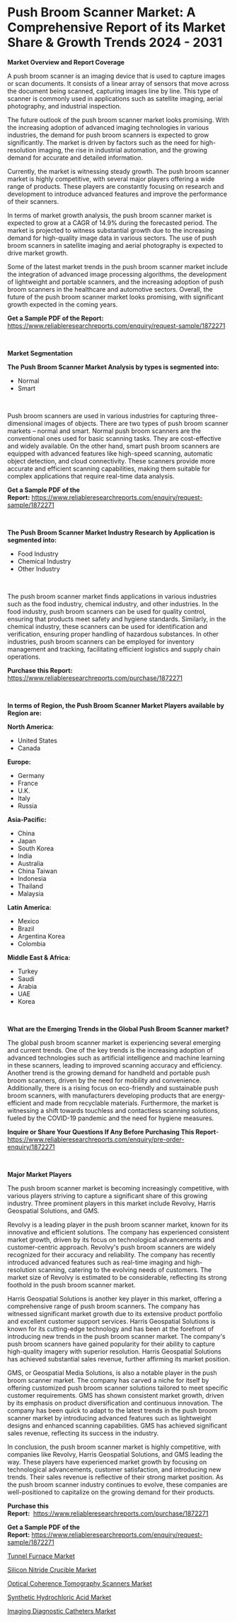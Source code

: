 <p><h1>Push Broom Scanner Market: A Comprehensive Report of its Market Share & Growth Trends 2024 - 2031</h1></p><p><strong>Market Overview and Report Coverage</strong></p>
<p><p>A push broom scanner is an imaging device that is used to capture images or scan documents. It consists of a linear array of sensors that move across the document being scanned, capturing images line by line. This type of scanner is commonly used in applications such as satellite imaging, aerial photography, and industrial inspection.</p><p>The future outlook of the push broom scanner market looks promising. With the increasing adoption of advanced imaging technologies in various industries, the demand for push broom scanners is expected to grow significantly. The market is driven by factors such as the need for high-resolution imaging, the rise in industrial automation, and the growing demand for accurate and detailed information.</p><p>Currently, the market is witnessing steady growth. The push broom scanner market is highly competitive, with several major players offering a wide range of products. These players are constantly focusing on research and development to introduce advanced features and improve the performance of their scanners.</p><p>In terms of market growth analysis, the push broom scanner market is expected to grow at a CAGR of 14.9% during the forecasted period. The market is projected to witness substantial growth due to the increasing demand for high-quality image data in various sectors. The use of push broom scanners in satellite imaging and aerial photography is expected to drive market growth.</p><p>Some of the latest market trends in the push broom scanner market include the integration of advanced image processing algorithms, the development of lightweight and portable scanners, and the increasing adoption of push broom scanners in the healthcare and automotive sectors. Overall, the future of the push broom scanner market looks promising, with significant growth expected in the coming years.</p></p>
<p><strong>Get a Sample PDF of the Report:</strong> <a href="https://www.reliableresearchreports.com/enquiry/request-sample/1872271">https://www.reliableresearchreports.com/enquiry/request-sample/1872271</a></p>
<p>&nbsp;</p>
<p><strong>Market Segmentation</strong></p>
<p><strong>The Push Broom Scanner Market Analysis by types is segmented into:</strong></p>
<p><ul><li>Normal</li><li>Smart</li></ul></p>
<p>&nbsp;</p>
<p><p>Push broom scanners are used in various industries for capturing three-dimensional images of objects. There are two types of push broom scanner markets – normal and smart. Normal push broom scanners are the conventional ones used for basic scanning tasks. They are cost-effective and widely available. On the other hand, smart push broom scanners are equipped with advanced features like high-speed scanning, automatic object detection, and cloud connectivity. These scanners provide more accurate and efficient scanning capabilities, making them suitable for complex applications that require real-time data analysis.</p></p>
<p><strong>Get a Sample PDF of the Report:</strong>&nbsp;<a href="https://www.reliableresearchreports.com/enquiry/request-sample/1872271">https://www.reliableresearchreports.com/enquiry/request-sample/1872271</a></p>
<p>&nbsp;</p>
<p><strong>The Push Broom Scanner Market Industry Research by Application is segmented into:</strong></p>
<p><ul><li>Food Industry</li><li>Chemical Industry</li><li>Other Industry</li></ul></p>
<p>&nbsp;</p>
<p><p>The push broom scanner market finds applications in various industries such as the food industry, chemical industry, and other industries. In the food industry, push broom scanners can be used for quality control, ensuring that products meet safety and hygiene standards. Similarly, in the chemical industry, these scanners can be used for identification and verification, ensuring proper handling of hazardous substances. In other industries, push broom scanners can be employed for inventory management and tracking, facilitating efficient logistics and supply chain operations.</p></p>
<p><strong>Purchase this Report:</strong>&nbsp; <a href="https://www.reliableresearchreports.com/purchase/1872271">https://www.reliableresearchreports.com/purchase/1872271</a></p>
<p>&nbsp;</p>
<p><strong>In terms of Region, the Push Broom Scanner Market Players available by Region are:</strong></p>
<p>
    <p> <strong> North America: </strong>
        <ul>
            <li>United States</li>
            <li>Canada</li>
        </ul>
        </p> 
    <p> <strong> Europe: </strong>
        <ul>
            <li>Germany</li>
            <li>France</li>
            <li>U.K.</li>
            <li>Italy</li>
            <li>Russia</li>
        </ul>
        </p> 
    <p> <strong> Asia-Pacific: </strong>
        <ul>
            <li>China</li>
            <li>Japan</li>
            <li>South Korea</li>
            <li>India</li>
            <li>Australia</li>
            <li>China Taiwan</li>
            <li>Indonesia</li>
            <li>Thailand</li>
            <li>Malaysia</li>
        </ul>
        </p> 
    <p> <strong> Latin America: </strong>
        <ul>
            <li>Mexico</li>
            <li>Brazil</li>
            <li>Argentina Korea</li>
            <li>Colombia</li>
        </ul>
        </p> 
    <p> <strong> Middle East & Africa: </strong>
        <ul>
            <li>Turkey</li>
            <li>Saudi</li>
            <li>Arabia</li>
            <li>UAE</li>
            <li>Korea</li>
        </ul>
    </p>
    </p>
<p>&nbsp;</p>
<p><strong>What are the Emerging Trends in the Global Push Broom Scanner market?</strong></p>
<p><p>The global push broom scanner market is experiencing several emerging and current trends. One of the key trends is the increasing adoption of advanced technologies such as artificial intelligence and machine learning in these scanners, leading to improved scanning accuracy and efficiency. Another trend is the growing demand for handheld and portable push broom scanners, driven by the need for mobility and convenience. Additionally, there is a rising focus on eco-friendly and sustainable push broom scanners, with manufacturers developing products that are energy-efficient and made from recyclable materials. Furthermore, the market is witnessing a shift towards touchless and contactless scanning solutions, fueled by the COVID-19 pandemic and the need for hygiene measures.</p></p>
<p><strong>Inquire or Share Your Questions If Any Before Purchasing This Report</strong>- <a href="https://www.reliableresearchreports.com/enquiry/pre-order-enquiry/1872271">https://www.reliableresearchreports.com/enquiry/pre-order-enquiry/1872271</a></p>
<p>&nbsp;</p>
<p><strong>Major Market Players</strong></p>
<p><p>The push broom scanner market is becoming increasingly competitive, with various players striving to capture a significant share of this growing industry. Three prominent players in this market include Revolvy, Harris Geospatial Solutions, and GMS.</p><p>Revolvy is a leading player in the push broom scanner market, known for its innovative and efficient solutions. The company has experienced consistent market growth, driven by its focus on technological advancements and customer-centric approach. Revolvy's push broom scanners are widely recognized for their accuracy and reliability. The company has recently introduced advanced features such as real-time imaging and high-resolution scanning, catering to the evolving needs of customers. The market size of Revolvy is estimated to be considerable, reflecting its strong foothold in the push broom scanner market.</p><p>Harris Geospatial Solutions is another key player in this market, offering a comprehensive range of push broom scanners. The company has witnessed significant market growth due to its extensive product portfolio and excellent customer support services. Harris Geospatial Solutions is known for its cutting-edge technology and has been at the forefront of introducing new trends in the push broom scanner market. The company's push broom scanners have gained popularity for their ability to capture high-quality imagery with superior resolution. Harris Geospatial Solutions has achieved substantial sales revenue, further affirming its market position.</p><p>GMS, or Geospatial Media Solutions, is also a notable player in the push broom scanner market. The company has carved a niche for itself by offering customized push broom scanner solutions tailored to meet specific customer requirements. GMS has shown consistent market growth, driven by its emphasis on product diversification and continuous innovation. The company has been quick to adapt to the latest trends in the push broom scanner market by introducing advanced features such as lightweight designs and enhanced scanning capabilities. GMS has achieved significant sales revenue, reflecting its success in the industry.</p><p>In conclusion, the push broom scanner market is highly competitive, with companies like Revolvy, Harris Geospatial Solutions, and GMS leading the way. These players have experienced market growth by focusing on technological advancements, customer satisfaction, and introducing new trends. Their sales revenue is reflective of their strong market position. As the push broom scanner industry continues to evolve, these companies are well-positioned to capitalize on the growing demand for their products.</p></p>
<p><strong>Purchase this Report:</strong>&nbsp;&nbsp;<a href="https://www.reliableresearchreports.com/purchase/1872271">https://www.reliableresearchreports.com/purchase/1872271</a></p>
<p></p>
<p><strong>Get a Sample PDF of the Report:</strong>&nbsp;<a href="https://www.reliableresearchreports.com/enquiry/request-sample/1872271">https://www.reliableresearchreports.com/enquiry/request-sample/1872271</a></p>
<p><p><a href="https://github.com/YashRP12/Market-Research-Report-List-2/blob/main/tunnel-furnace-market.md">Tunnel Furnace Market</a></p><p><a href="https://www.linkedin.com/pulse/silicon-nitride-crucible-market-share-amp-new-trends-analysis-fekze/">Silicon Nitride Crucible Market</a></p><p><a href="https://medium.com/@boydsmitham726/optical-coherence-tomography-scanners-market-research-report-its-history-and-forecast-2023-to-2030-6e6938a4e70b">Optical Coherence Tomography Scanners Market</a></p><p><a href="https://www.linkedin.com/pulse/synthetic-hydrochloric-acid-market-size-share-global-3a1we/">Synthetic Hydrochloric Acid Market</a></p><p><a href="https://medium.com/@boydsmitham726/imaging-diagnostic-catheters-market-insights-into-market-cagr-market-trends-and-growth-b0e12c484c8d">Imaging Diagnostic Catheters Market</a></p></p>